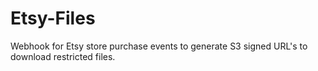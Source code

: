 # Etsy-Files
Webhook for Etsy store purchase events to generate S3 signed URL's to download restricted files.
